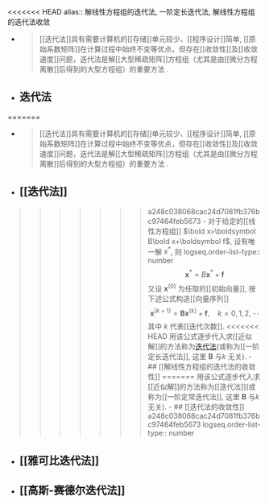 <<<<<<< HEAD
alias:: 解线性方程组的迭代法, 一阶定长迭代法, 解线性方程组的迭代法收敛

- >[[迭代法]]具有需要计算机的[[存储]]单元较少、[[程序设计]]简单, [[原始系数矩阵]]在计算过程中始终不变等优点，但存在[[收敛性]]及[[收敛速度]]问题，迭代法是解[[大型稀疏矩阵]]方程组（尤其是由[[微分方程离散]]后得到的大型方程组）的重要方法 .
- ## 迭代法
=======
- >[[迭代法]]具有需要计算机的[[存储]]单元较少、[[程序设计]]简单, [[原始系数矩阵]]在计算过程中始终不变等优点，但存在[[收敛性]]及[[收敛速度]]问题，迭代法是解[[大型稀疏矩阵]]方程组（尤其是由[[微分方程离散]]后得到的大型方程组）的重要方法 .
- ## [[迭代法]]
>>>>>>> a248c038068cac24d7081fb376bc97464feb5673
	- 对于给定的[[线性方程组]] $\bold x=\boldsymbol B\bold x+\boldsymbol f$, 设有唯一解 $x^*$, 则
	  logseq.order-list-type:: number
	  $$\boldsymbol x^*=B\boldsymbol  x^*+\boldsymbol  f$$
	  又设 $\boldsymbol x^{(0)}$ 为任取的[[初始向量]], 按下述公式构造[[向量序列]]
	  $$\boldsymbol  x^{(k+1)}=\boldsymbol {Bx}^{(k)}+\boldsymbol  f,\quad k=0,1,2,\cdots$$
	  其中 $k$ 代表[[迭代次数]].
<<<<<<< HEAD
	  用该公式逐步代入求[[近似解]]的方法称为[迭代法]([[解线性方程组的迭代法]])(或称为[[一阶定长迭代法]],  这里 $\boldsymbol B$ 与$k$ 无关).
	- ## [[解线性方程组的迭代法的收敛性]]
=======
	  用该公式逐步代入求[[近似解]]的方法称为[[迭代法]](或称为[[一阶定常迭代法]],  这里 $\boldsymbol B$ 与$k$ 无关).
	- ## [[迭代法的收敛性]]
>>>>>>> a248c038068cac24d7081fb376bc97464feb5673
	  logseq.order-list-type:: number
- ## [[雅可比迭代法]]
- ## [[高斯-赛德尔迭代法]]